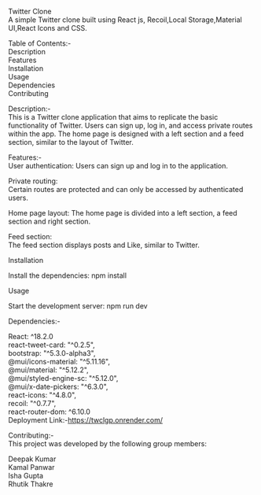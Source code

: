 
Twitter Clone  
A simple Twitter clone built using React js, Recoil,Local Storage,Material UI,React Icons and CSS.

Table of Contents:-  
Description  
Features  
Installation  
Usage    
Dependencies  
Contributing  

Description:-  
This is a Twitter clone application that aims to replicate the basic functionality of Twitter. Users can sign up, log in, and access private routes within the app. The home page is designed with a left section and a feed section, similar to the layout of Twitter.

Features:-      
                                         User authentication:      Users can sign up and log in to the application.

Private routing:  
Certain routes are protected and can only be accessed by authenticated users.

Home page layout: 
The home page is divided into a left section, a feed section and right section.

Feed section:  
 The feed section displays posts and Like, similar to Twitter.

Installation

Install the dependencies: npm install

Usage

Start the development server: npm run dev

Dependencies:-

React: ^18.2.0                        
react-tweet-card: "^0.2.5",   
bootstrap: "^5.3.0-alpha3",  
 @mui/icons-material: "^5.11.16",  
 @mui/material: "^5.12.2",  
 @mui/styled-engine-sc: "^5.12.0",  
@mui/x-date-pickers: "^6.3.0",  
react-icons: "^4.8.0",  
 recoil: "^0.7.7",  
react-router-dom: ^6.10.0  
Deployment Link:-https://twclgp.onrender.com/

Contributing:-  
This project was developed by the following group members:

Deepak Kumar  
Kamal Panwar  
Isha Gupta  
Rhutik Thakre   

